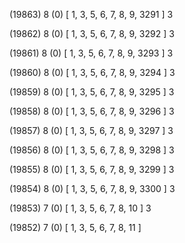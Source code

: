 (19863) 8 (0) [ 1, 3, 5, 6, 7, 8, 9, 3291 ] 3 


(19862) 8 (0) [ 1, 3, 5, 6, 7, 8, 9, 3292 ] 3 


(19861) 8 (0) [ 1, 3, 5, 6, 7, 8, 9, 3293 ] 3 


(19860) 8 (0) [ 1, 3, 5, 6, 7, 8, 9, 3294 ] 3 


(19859) 8 (0) [ 1, 3, 5, 6, 7, 8, 9, 3295 ] 3 


(19858) 8 (0) [ 1, 3, 5, 6, 7, 8, 9, 3296 ] 3 


(19857) 8 (0) [ 1, 3, 5, 6, 7, 8, 9, 3297 ] 3 


(19856) 8 (0) [ 1, 3, 5, 6, 7, 8, 9, 3298 ] 3 


(19855) 8 (0) [ 1, 3, 5, 6, 7, 8, 9, 3299 ] 3 


(19854) 8 (0) [ 1, 3, 5, 6, 7, 8, 9, 3300 ] 3 


(19853) 7 (0) [ 1, 3, 5, 6, 7, 8, 10 ] 3 


(19852) 7 (0) [ 1, 3, 5, 6, 7, 8, 11 ]  

